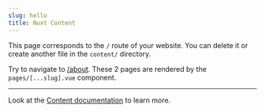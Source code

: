 ```yaml
---
slug: hello
title: Nuxt Content
---
```


This page corresponds to the `/` route of your website. You can delete it or create another file in the `content/` directory.

Try to navigate to [/about](/posts/about). These 2 pages are rendered by the `pages/[...slug].vue` component.

---

Look at the [Content documentation](https://content.nuxtjs.org/) to learn more.
